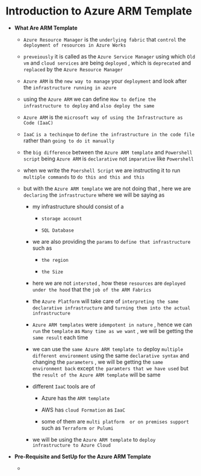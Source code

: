 # Introduction to Azure ARM Template


- **What Are ARM Template**
  
  - `Azure Resource Manager` is the `underlying fabric` that `control` the `deployment of resources in Azure Works`
  
  - `preveiously` it is called as the `Azure Service Manager` using which `Old vm` and `cloud services` are being `deployed` , which is `deprecated` and `replaced` by the `Azure Resource Manager`
  
  - `Azure ARM` is the `new way to manage` your `deployment` and look after the `infrastructure running in azure`
  
  - using the `Azure ARM` we can define `How to define the infrastructure to deploy` and `also deploy the same`
  
  - `Azure ARM` is the `microsoft way of using the Infrastructure as Code (IaaC)`
  
  - `IaaC` `is a techinque` to `define the infrastructure in the code file` rather than `going to do it manually`
  
  - the `big difference` between the `Azure ARM template` and `Powershell script` being `Azure ARM` is `declarative` not `imparative` like `Powershell`
  
  - when we write the `Poershell Script` we are instructing it to run `multiple commands` to `do this and this and this`
  
  - but with the `Azure ARM template` we are not doing that , here we are `declaring` the `infrastructure` where we will be saying as 
    
    - my infrastructure should consist of a 
      
      - `storage account`
      
      - `SQL Database`
      
    - we are also providing the `params`  to `define that infrastructure`  such as 
      
      - `the region` 
      
      - `the Size `  
    
    - here we are not `intersted` , how these `resources` are `deployed under the hood`  that the `job of the ARM Fabrics`
    
    - the `Azure Platform` will take care of `interpreting the same declarative infrastructure` and `turning them into the actual infrastructure`
    
    - `Azure ARM templates` were `idempotent in nature` , hence we can `run` the `template` as `Many time as we want` , we will be getting the `same result` each time
    
    - we can use the `same Azure ARM template to` deploy `multiple different environment` using the same `declarative syntax` and changing the `parameters` , we will be getting the `same environment back` except `the paramters that we have used` but the `result of the Azure ARM template` will be same 
    
    - different `IaaC` tools are of 
      
      - Azure has the `ARM template`
      
      - AWS has `cloud Formation` as `IaaC`
      
      - some of them are `multi platform  or on premises support` such as `Terraform or Pulumi`
      
    - we will be using the `Azure ARM template` to `deploy infrastructure to Azure Cloud`


- **Pre-Requisite and SetUp for the Azure ARM Template**
  
  -  
